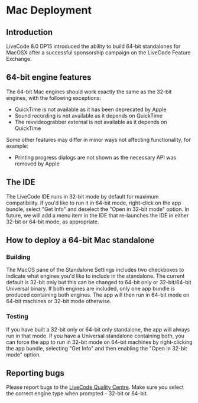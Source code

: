 # Mac Deployment

## Introduction

LiveCode 8.0 DP15 introduced the ability to build 64-bit standalones for 
MacOSX after a successful sponsorship campaign on the LiveCode Feature 
Exchange.

## 64-bit engine features

The 64-bit Mac engines should work exactly the same as the 32-bit 
engines, with the following exceptions:

* QuickTime is not available as it has been deprecated by Apple
* Sound recording is not available as it depends on QuickTime
* The revvideograbber external is not available as it depends on QuickTime

Some other features may differ in minor ways not affecting 
functionality, for example:

* Printing progress dialogs are not shown as the necessary API was removed by Apple

## The IDE

The LiveCode IDE runs in 32-bit mode by default for maximum 
compatibility. If you'd like to run it in 64-bit mode, right-click on 
the app bundle, select "Get Info" and deselect the "Open in 32-bit mode" 
option. In future, we will add a menu item in the IDE that re-launches 
the IDE in either 32-bit or 64-bit mode, as appropriate.

## How to deploy a 64-bit Mac standalone

### Building

The MacOS pane of the Standalone Settings includes two checkboxes to 
indicate what engines you'd like to include in the standalone. The 
current default is 32-bit only but this can be changed to 64-bit only or 
32-bit/64-bit Universal binary. If both engines are included, only one 
app bundle is produced containing both engines. The app will then run in 
64-bit mode on 64-bit machines or 32-bit mode otherwise.

### Testing

If you have built a 32-bit only or 64-bit only standalone, the app will 
always run in that mode. If you have a Universal standalone containing 
both, you can force the app to run in 32-bit mode on 64-bit machines by 
right-clicking the app bundle, selecting "Get Info" and then enabling 
the "Open in 32-bit mode" option.

## Reporting bugs

Please report bugs to the 
[LiveCode Quality Centre](http://quality.livecode.com/).  Make sure you 
select the correct engine type when prompted - 32-bit or 64-bit.